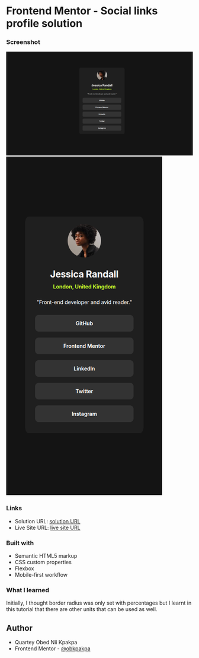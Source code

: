 # Frontend Mentor - Social links profile solution

### Screenshot

![Desktop solution screenshot](./assets/desktop-solution.png)
![Mobile solution screenshot](./assets/mobile-solution.png)


### Links

- Solution URL: [solution URL](https://github.com/ob-codes/social-links-profile-main)
- Live Site URL: [live site URL](https://ob-codes.github.io/social-links-profile-main/)

### Built with

- Semantic HTML5 markup
- CSS custom properties
- Flexbox
- Mobile-first workflow


### What I learned
Initially, I thought border radius was only set with percentages but I learnt in this tutorial that there are other units that can be used as well.

## Author

- Quartey Obed Nii Kpakpa
- Frontend Mentor - [@obkpakpa](https://www.frontendmentor.io/profile/obkpakpa)